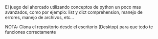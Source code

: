 El juego del ahorcado utilizando conceptos de python un poco
mas avanzados, como por ejemplo: list y dict comprehension,
manejo de errores, manejo de archivos, etc...

NOTA: Clona el repositorio desde el escritorio (Desktop) para que todo te
funciones correctamente
